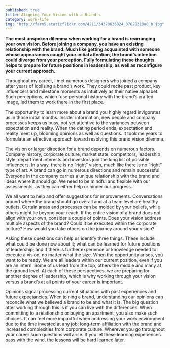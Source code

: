 ```yaml
---
published: true
title: Aligning Your Vision with a Brand's
category: work-life
img: "http://farm5.staticflickr.com/4211/34370636824_07628310a8_b.jpg"
---
```

**The most unspoken dilemma when working for a brand is rearranging your own vision. Before joining a company, you have an existing relationship with the brand. Much like getting acquainted with someone whose appearances caught your initial attention, the brand’s intention could diverge from your perception. Fully formulating these thoughts helps to prepare for future positions in leadership, as well as reconfigure your current approach.**

Throughout my career, I met numerous designers who joined a company after years of idolising a brand’s work. They could recite past product, key influencers and milestone moments as intuitively as their native alphabet. Such perceptions, which fuse personal history with the brand’s crafted image, led them to work there in the first place. 

The opportunity to learn more about a brand you highly regard invigorates us in those initial months. Insider information, new people and company processes keeps us busy, not yet attentive to the variances between expectation and reality. When the dating period ends, expectation and reality meet up, blooming opinions as well as questions. It took me years to formulate an effective approach toward resolving this brand vision dilemma. 

The vision or larger direction for a brand depends on numerous factors. Company history, corporate culture, market state, competitors, leadership style, department interests and investors join the long list of possible influencers. In a way, there is no “right” vision, much like there is no “right” type of art. A brand can go in numerous directions and remain successful. Everyone in the company carries a unique relationship with the brand and ideas where it should go. We need to be mindful and flexible with our assessments, as they can either help or hinder our progress. 

We all want to help and offer suggestions for improvements. Conversations around where the brand should go overall and at a team level are healthy outlets. Certain areas and processes can be molded by your beliefs, while others might lie beyond your reach. If the entire vision of a brand does not align with your own, consider a couple of points. Does your vision address multiple aspects of the brand? Could it be executed within the corporate culture? How would you take others on the journey around your vision? 

Asking these questions can help us identify three things. These include what could be done now about it; what can be learned for future positions of leadership; and if there is further experience or knowledge needed to execute a vision, no matter what the size. When the opportunity arises, you want to be ready. We are all leaders within our current position, even if you are an intern. Some of us lead from the top, others the middle and many at the ground level. At each of these perspectives, we are preparing for another degree of leadership, which is why working through your vision versus a brand’s at all points of your career is important. 

Opinions signal processing current situations with past experiences and future expectancies. When joining a brand, understanding our opinions can reconcile what we believed a brand to be and what it is. The big question after working through this is if you can live with the differences. When committing to a relationship or buying an apartment, you also make such choices. It can feel more impactful when addressing your work environment due to the time invested at any job; long-term affiliation with the brand and increased complexities from corporate culture. Wherever you go throughout your career such questions will arise. If you let these learning experiences pass with the wind, the lessons will be hard learned later.  
